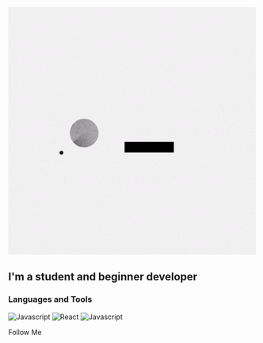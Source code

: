 [![Header](https://github.com/duxa2089/duxa2089/blob/master/assets/duxa2089.gif)](https://vk.com/id147538145)

## I'm a student and beginner developer

### Languages and Tools
![Javascript](https://img.shields.io/badge/-JavaScript-090909?style=for-the-badge&logo=JavaScript&LogoColor=E9D54D)
![React](https://img.shields.io/badge/-React-090909?style=for-the-badge&logo=React)
![Javascript](https://img.shields.io/badge/-JavaScript-090909?style=for-the-badge&logo=JavaScript)

Follow Me
